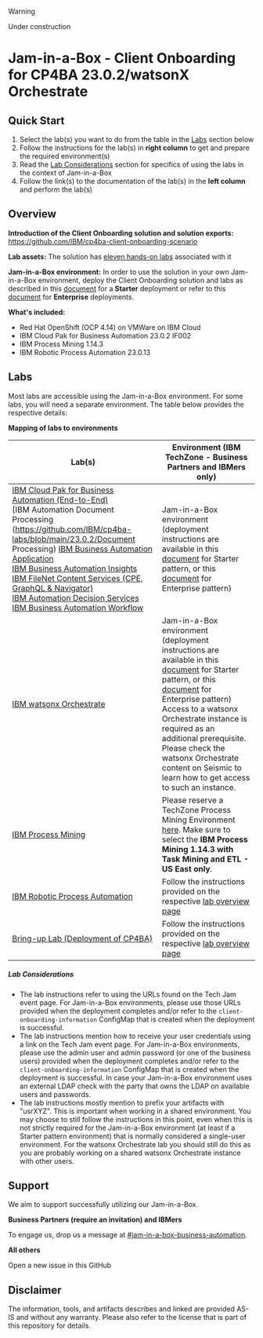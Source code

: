 > [!WARNING]
>
> Under construction

# Jam-in-a-Box - Client Onboarding for CP4BA 23.0.2/watsonX Orchestrate

## Quick Start

1. Select the lab(s) you want to do from the table in the [Labs](#labs) section below
1. Follow the instructions for the lab(s) in **right column** to get and prepare the required environment(s)
1. Read the [Lab Considerations](#lab-considerations) section for specifics of using the labs in the context of Jam-in-a-Box
1. Follow the link(s) to the documentation of the lab(s) in the **left column** and perform the lab(s)

## **Overview**

**Introduction of the Client Onboarding solution and solution exports:** https://github.com/IBM/cp4ba-client-onboarding-scenario 

**Lab assets:** The solution has [eleven hands-on labs](https://github.com/IBM/cp4ba-labs/tree/main/23.0.2) associated with it

**Jam-in-a-Box environment:** In order to use the solution in your own Jam-in-a-Box environment, deploy the Client Onboarding solution and labs as described in this [document](https://github.com/IBM/cp4ba-client-onboarding-scenario/blob/main/23.0.2/StarterDeploymentViaJob.md) for a **Starter** deployment or refer to this [document](https://github.com/IBM/cp4ba-client-onboarding-scenario/blob/main/23.0.2/README.md) for **Enterprise** deployments.

**What's included:**

- Red Hat OpenShift (OCP 4.14) on VMWare on IBM Cloud
- IBM Cloud Pak for Business Automation 23.0.2 IF002
- IBM Process Mining 1.14.3
- IBM Robotic Process Automation 23.0.13

## Labs

Most labs are accessible using the Jam-in-a-Box environment. For some labs, you will need a separate environment. The table below provides the respective details:

**Mapping of labs to environments**

| Lab(s)                                                       | Environment (IBM TechZone - Business Partners and IBMers only) |
| ------------------------------------------------------------ | ------------------------------------------------------------ |
| [IBM Cloud Pak for Business Automation (End-to-End)](https://github.com/IBM/cp4ba-labs/blob/main/23.0.2/IBM%20Cloud%20Pak%20for%20Business%20Automation%20(End-to-End))<br/>[IBM Automation Document Processing<br/>(https://github.com/IBM/cp4ba-labs/blob/main/23.0.2/Document Processing) [IBM Business Automation Application](https://github.com/IBM/cp4ba-labs/blob/main/23.0.2/Business%20Automation%20Application)<br/>[IBM Business Automation Insights](https://github.com/IBM/cp4ba-labs/blob/main/23.0.2/Business%20Automation%20Insights)<br/>[IBM FileNet Content Services (CPE, GraphQL & Navigator)](https://github.com/IBM/cp4ba-labs/blob/main/23.0.2/Content)<br/>[IBM Automation Decision Services](https://github.com/IBM/cp4ba-labs/blob/main/23.0.2/Decisions)<br/>[IBM Business Automation Workflow](https://github.com/IBM/cp4ba-labs/blob/main/23.0.2/Workflow) | Jam-in-a-Box environment (deployment instructions are available in this [document](https://github.com/IBM/cp4ba-client-onboarding-scenario/blob/main/23.0.2/StarterDeploymentViaJob.md) for Starter pattern, or this [document](https://github.com/IBM/cp4ba-client-onboarding-scenario/blob/main/23.0.2/README.md) for Enterprise pattern) |
| [IBM watsonx Orchestrate](https://github.com/IBM/cp4ba-labs/tree/main/23.0.2/watsonx%20Orchestrate) | Jam-in-a-Box environment (deployment instructions are available in this [document](https://github.com/IBM/cp4ba-client-onboarding-scenario/blob/main/23.0.2/StarterDeploymentViaJob.md) for Starter pattern, or this [document](https://github.com/IBM/cp4ba-client-onboarding-scenario/blob/main/23.0.2/README.md) for Enterprise pattern)<br/>Access to a watsonx Orchestrate instance is required as an additional prerequisite. Please check the watsonx Orchestrate content on Seismic to learn how to get access to such an instance. |
| [IBM Process Mining](https://github.com/IBM/cp4ba-labs/blob/main/23.0.2/Process%20Mining) | Please reserve a TechZone Process Mining Environment [here](https://techzone.ibm.com/collection/process-mining-with-task-mining-demo-and-etl/environments). Make sure to select the **IBM Process Mining 1.14.3 with Task Mining and ETL - US East only**. |
| [IBM Robotic Process Automation](https://github.com/IBM/cp4ba-labs/blob/main/23.0.2/Robotic%20Process%20Automation) | Follow the instructions provided on the respective [lab overview page](https://github.com/IBM/cp4ba-labs/tree/main/23.0.2/Robotic%20Process%20Automation) |
| [Bring-up Lab (Deployment of CP4BA)](https://github.com/IBM/cp4ba-labs/tree/main/23.0.2/Bring-up) | Follow the instructions provided on the respective [lab overview page](https://github.com/IBM/cp4ba-labs/tree/main/23.0.2/Bring-up) |

##### Lab Considerations

- The lab instructions refer to using the URLs found on the Tech Jam event page. For Jam-in-a-Box environments, please use those URLs provided when the deployment completes and/or refer to the `client-onboarding-information` ConfigMap that is created when the deployment is successful.
- The lab instructions mention how to receive your user credentials using a link on the Tech Jam event page. For Jam-in-a-Box environments, please use the admin user and admin password (or one of the business users) provided when the deployment completes and/or refer to the `client-onboarding-information` ConfigMap that is created when the deployment is successful. In case your Jam-in-a-Box environment uses an external LDAP check with the party that owns the LDAP on available users and passwords.
- The lab instructions mostly mention to prefix your artifacts with "usrXYZ". This is important when working in a shared environment. You may choose to still follow the instructions in this point, even when this is not strictly required for the Jam-in-a-Box environment (at least if a Starter pattern environment) that is normally considered a single-user environment. For the watsonx Orchestrate lab you should still do this as you are probably working on a shared watsonx Orchestrate instance with other users. 

## Support

We aim to support successfully utilizing our Jam-in-a-Box.

**Business Partners (require an invitation) and IBMers**

To engage us, drop us a message at [#jam-in-a-box-business-automation](https://ibm-cloudpak-partners.slack.com/archives/C04SMFNLA3T).

**All others**

Open a new issue in this GitHub

## Disclaimer

The information, tools, and artifacts describes and linked are provided AS-IS and without any warranty. Please also refer to the license that is part of this repository for details.
